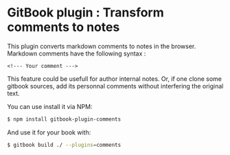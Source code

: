 GitBook plugin : Transform comments to notes
==============

This plugin converts markdown comments to notes in the browser.
Markdown comments have the following syntax :

```
<!--- Your comment --->
```

This feature could be usefull for author internal notes.
Or, if one clone some gitbook sources, add its personnal comments without interfering the original text.

You can use install it via NPM:

```bash
$ npm install gitbook-plugin-comments
```

And use it for your book with:

```bash
$ gitbook build ./ --plugins=comments
```